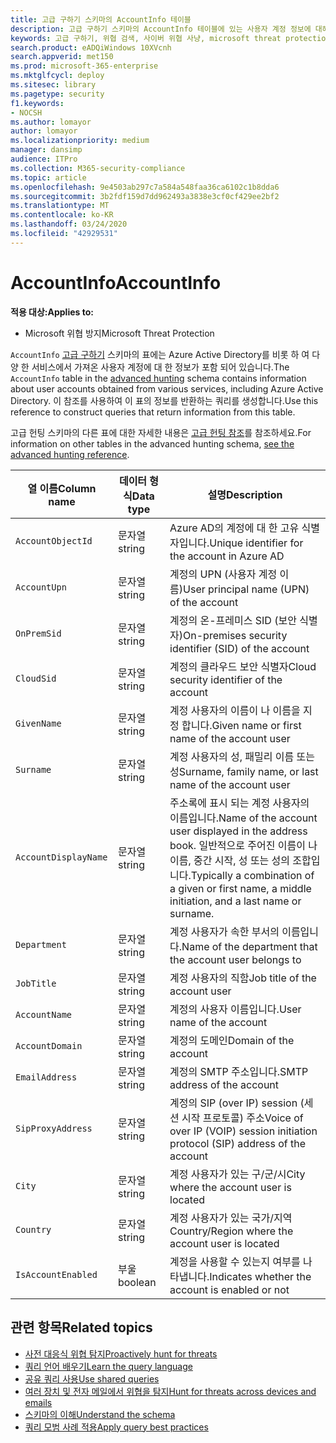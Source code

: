 ```yaml
---
title: 고급 구하기 스키마의 AccountInfo 테이블
description: 고급 구하기 스키마의 AccountInfo 테이블에 있는 사용자 계정 정보에 대해 자세히 알아보기
keywords: 고급 구하기, 위협 검색, 사이버 위협 사냥, microsoft threat protection, microsoft 365, mtp, m365, 검색, 쿼리, 원격 분석, 스키마 참조, kusto, table, column, AlertInfo 장치, 컴퓨터, 사용자, 계정
search.product: eADQiWindows 10XVcnh
search.appverid: met150
ms.prod: microsoft-365-enterprise
ms.mktglfcycl: deploy
ms.sitesec: library
ms.pagetype: security
f1.keywords:
- NOCSH
ms.author: lomayor
author: lomayor
ms.localizationpriority: medium
manager: dansimp
audience: ITPro
ms.collection: M365-security-compliance
ms.topic: article
ms.openlocfilehash: 9e4503ab297c7a584a548faa36ca6102c1b8dda6
ms.sourcegitcommit: 3b2fdf159d7dd962493a3838e3cf0cf429ee2bf2
ms.translationtype: MT
ms.contentlocale: ko-KR
ms.lasthandoff: 03/24/2020
ms.locfileid: "42929531"
---
```

# <a name="accountinfo"></a><span data-ttu-id="30876-104">AccountInfo</span><span class="sxs-lookup"><span data-stu-id="30876-104">AccountInfo</span></span>

<span data-ttu-id="30876-105">**적용 대상:**</span><span class="sxs-lookup"><span data-stu-id="30876-105">**Applies to:**</span></span>
- <span data-ttu-id="30876-106">Microsoft 위협 방지</span><span class="sxs-lookup"><span data-stu-id="30876-106">Microsoft Threat Protection</span></span>

<span data-ttu-id="30876-107">`AccountInfo` [고급 구하기](advanced-hunting-overview.md) 스키마의 표에는 Azure Active Directory를 비롯 하 여 다양 한 서비스에서 가져온 사용자 계정에 대 한 정보가 포함 되어 있습니다.</span><span class="sxs-lookup"><span data-stu-id="30876-107">The `AccountInfo` table in the [advanced hunting](advanced-hunting-overview.md) schema contains information about user accounts obtained from various services, including Azure Active Directory.</span></span> <span data-ttu-id="30876-108">이 참조를 사용하여 이 표의 정보를 반환하는 쿼리를 생성합니다.</span><span class="sxs-lookup"><span data-stu-id="30876-108">Use this reference to construct queries that return information from this table.</span></span>

<span data-ttu-id="30876-109">고급 헌팅 스키마의 다른 표에 대한 자세한 내용은 [고급 헌팅 참조](advanced-hunting-schema-tables.md)를 참조하세요.</span><span class="sxs-lookup"><span data-stu-id="30876-109">For information on other tables in the advanced hunting schema, [see the advanced hunting reference](advanced-hunting-schema-tables.md).</span></span>

| <span data-ttu-id="30876-110">열 이름</span><span class="sxs-lookup"><span data-stu-id="30876-110">Column name</span></span> | <span data-ttu-id="30876-111">데이터 형식</span><span class="sxs-lookup"><span data-stu-id="30876-111">Data type</span></span> | <span data-ttu-id="30876-112">설명</span><span class="sxs-lookup"><span data-stu-id="30876-112">Description</span></span> |
|-------------|-----------|-------------|
| `AccountObjectId` | <span data-ttu-id="30876-113">문자열</span><span class="sxs-lookup"><span data-stu-id="30876-113">string</span></span> | <span data-ttu-id="30876-114">Azure AD의 계정에 대 한 고유 식별자입니다.</span><span class="sxs-lookup"><span data-stu-id="30876-114">Unique identifier for the account in Azure AD</span></span> |
| `AccountUpn` | <span data-ttu-id="30876-115">문자열</span><span class="sxs-lookup"><span data-stu-id="30876-115">string</span></span> | <span data-ttu-id="30876-116">계정의 UPN (사용자 계정 이름)</span><span class="sxs-lookup"><span data-stu-id="30876-116">User principal name (UPN) of the account</span></span> |
| `OnPremSid` | <span data-ttu-id="30876-117">문자열</span><span class="sxs-lookup"><span data-stu-id="30876-117">string</span></span> | <span data-ttu-id="30876-118">계정의 온-프레미스 SID (보안 식별자)</span><span class="sxs-lookup"><span data-stu-id="30876-118">On-premises security identifier (SID) of the account</span></span> |
| `CloudSid` | <span data-ttu-id="30876-119">문자열</span><span class="sxs-lookup"><span data-stu-id="30876-119">string</span></span> | <span data-ttu-id="30876-120">계정의 클라우드 보안 식별자</span><span class="sxs-lookup"><span data-stu-id="30876-120">Cloud security identifier of the account</span></span> |
| `GivenName` | <span data-ttu-id="30876-121">문자열</span><span class="sxs-lookup"><span data-stu-id="30876-121">string</span></span> | <span data-ttu-id="30876-122">계정 사용자의 이름이 나 이름을 지정 합니다.</span><span class="sxs-lookup"><span data-stu-id="30876-122">Given name or first name of the account user</span></span> |
| `Surname` | <span data-ttu-id="30876-123">문자열</span><span class="sxs-lookup"><span data-stu-id="30876-123">string</span></span> | <span data-ttu-id="30876-124">계정 사용자의 성, 패밀리 이름 또는 성</span><span class="sxs-lookup"><span data-stu-id="30876-124">Surname, family name, or last name of the account user</span></span> |
| `AccountDisplayName` | <span data-ttu-id="30876-125">문자열</span><span class="sxs-lookup"><span data-stu-id="30876-125">string</span></span> | <span data-ttu-id="30876-126">주소록에 표시 되는 계정 사용자의 이름입니다.</span><span class="sxs-lookup"><span data-stu-id="30876-126">Name of the account user displayed in the address book.</span></span> <span data-ttu-id="30876-127">일반적으로 주어진 이름이 나 이름, 중간 시작, 성 또는 성의 조합입니다.</span><span class="sxs-lookup"><span data-stu-id="30876-127">Typically a combination of a given or first name, a middle initiation, and a last name or surname.</span></span> |
| `Department` | <span data-ttu-id="30876-128">문자열</span><span class="sxs-lookup"><span data-stu-id="30876-128">string</span></span> | <span data-ttu-id="30876-129">계정 사용자가 속한 부서의 이름입니다.</span><span class="sxs-lookup"><span data-stu-id="30876-129">Name of the department that the account user belongs to</span></span> |
| `JobTitle` | <span data-ttu-id="30876-130">문자열</span><span class="sxs-lookup"><span data-stu-id="30876-130">string</span></span> | <span data-ttu-id="30876-131">계정 사용자의 직함</span><span class="sxs-lookup"><span data-stu-id="30876-131">Job title of the account user</span></span> |
| `AccountName` | <span data-ttu-id="30876-132">문자열</span><span class="sxs-lookup"><span data-stu-id="30876-132">string</span></span> | <span data-ttu-id="30876-133">계정의 사용자 이름입니다.</span><span class="sxs-lookup"><span data-stu-id="30876-133">User name of the account</span></span> |
| `AccountDomain` | <span data-ttu-id="30876-134">문자열</span><span class="sxs-lookup"><span data-stu-id="30876-134">string</span></span> | <span data-ttu-id="30876-135">계정의 도메인</span><span class="sxs-lookup"><span data-stu-id="30876-135">Domain of the account</span></span> |
| `EmailAddress` | <span data-ttu-id="30876-136">문자열</span><span class="sxs-lookup"><span data-stu-id="30876-136">string</span></span> | <span data-ttu-id="30876-137">계정의 SMTP 주소입니다.</span><span class="sxs-lookup"><span data-stu-id="30876-137">SMTP address of the account</span></span> |
| `SipProxyAddress` | <span data-ttu-id="30876-138">문자열</span><span class="sxs-lookup"><span data-stu-id="30876-138">string</span></span> | <span data-ttu-id="30876-139">계정의 SIP (over IP) session (세션 시작 프로토콜) 주소</span><span class="sxs-lookup"><span data-stu-id="30876-139">Voice of over IP (VOIP) session initiation protocol (SIP) address of the account</span></span> |
| `City` | <span data-ttu-id="30876-140">문자열</span><span class="sxs-lookup"><span data-stu-id="30876-140">string</span></span> | <span data-ttu-id="30876-141">계정 사용자가 있는 구/군/시</span><span class="sxs-lookup"><span data-stu-id="30876-141">City where the account user is located</span></span> |
| `Country` | <span data-ttu-id="30876-142">문자열</span><span class="sxs-lookup"><span data-stu-id="30876-142">string</span></span> | <span data-ttu-id="30876-143">계정 사용자가 있는 국가/지역</span><span class="sxs-lookup"><span data-stu-id="30876-143">Country/Region where the account user is located</span></span> |
| `IsAccountEnabled` | <span data-ttu-id="30876-144">부울</span><span class="sxs-lookup"><span data-stu-id="30876-144">boolean</span></span> | <span data-ttu-id="30876-145">계정을 사용할 수 있는지 여부를 나타냅니다.</span><span class="sxs-lookup"><span data-stu-id="30876-145">Indicates whether the account is enabled or not</span></span> |

## <a name="related-topics"></a><span data-ttu-id="30876-146">관련 항목</span><span class="sxs-lookup"><span data-stu-id="30876-146">Related topics</span></span>
- [<span data-ttu-id="30876-147">사전 대응식 위협 탐지</span><span class="sxs-lookup"><span data-stu-id="30876-147">Proactively hunt for threats</span></span>](advanced-hunting-overview.md)
- [<span data-ttu-id="30876-148">쿼리 언어 배우기</span><span class="sxs-lookup"><span data-stu-id="30876-148">Learn the query language</span></span>](advanced-hunting-query-language.md)
- [<span data-ttu-id="30876-149">공유 쿼리 사용</span><span class="sxs-lookup"><span data-stu-id="30876-149">Use shared queries</span></span>](advanced-hunting-shared-queries.md)
- [<span data-ttu-id="30876-150">여러 장치 및 전자 메일에서 위협을 탐지</span><span class="sxs-lookup"><span data-stu-id="30876-150">Hunt for threats across devices and emails</span></span>](advanced-hunting-query-emails-devices.md)
- [<span data-ttu-id="30876-151">스키마의 이해</span><span class="sxs-lookup"><span data-stu-id="30876-151">Understand the schema</span></span>](advanced-hunting-schema-tables.md)
- [<span data-ttu-id="30876-152">쿼리 모범 사례 적용</span><span class="sxs-lookup"><span data-stu-id="30876-152">Apply query best practices</span></span>](advanced-hunting-best-practices.md)
